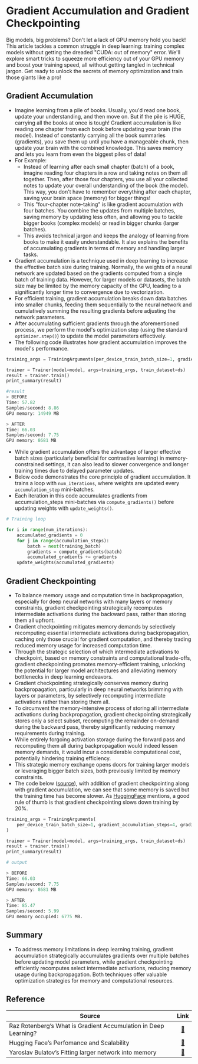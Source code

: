 # Gradient Accumulation and Gradient Checkpointing

Big models, big problems? Don't let a lack of GPU memory hold you back! This article tackles a common struggle in deep learning: training complex models without getting the dreaded "CUDA: out of memory" error. We'll explore smart tricks to squeeze more efficiency out of your GPU memory and boost your training speed, all without getting tangled in technical jargon. Get ready to unlock the secrets of memory optimization and train those giants like a pro!

## Gradient Accumulation
- Imagine learning from a pile of books. Usually, you'd read one book, update your understanding, and then move on. But if the pile is HUGE, carrying all the books at once is tough! Gradient accumulation is like reading one chapter from each book before updating your brain (the model). Instead of constantly carrying all the book summaries (gradients), you save them up until you have a manageable chunk, then update your brain with the combined knowledge. This saves memory and lets you learn from even the biggest piles of data!
- For Example:
    - Instead of learning after each small chapter (batch) of a book, imagine reading four chapters in a row and taking notes on them all together. Then, after those four chapters, you use all your collected notes to update your overall understanding of the book (the model). This way, you don't have to remember everything after each chapter, saving your brain space (memory) for bigger things!
    - This "four-chapter note-taking" is like gradient accumulation with four batches. You combine the updates from multiple batches, saving memory by updating less often, and allowing you to tackle bigger books (complex models) or read in bigger chunks (larger batches).
    - This avoids technical jargon and keeps the analogy of learning from books to make it easily understandable. It also explains the benefits of accumulating gradients in terms of memory and handling larger tasks.
- Gradient accumulation is a technique used in deep learning to increase the effective batch size during training. Normally, the weights of a neural network are updated based on the gradients computed from a single batch of training data. However, for larger models or datasets, the batch size may be limited by the memory capacity of the GPU, leading to a significantly longer time to convergence due to vectorization.
- For efficient training, gradient accumulation breaks down data batches into smaller chunks, feeding them sequentially to the neural network and cumulatively summing the resulting gradients before adjusting the network parameters.
- After accumulating sufficient gradients through the aforementioned process, we perform the model's optimization step (using the standard `optimizer.step()`) to update the model parameters effectively.
- The following code illustrates how gradient accumulation improves the model's performance.

```python
training_args = TrainingArguments(per_device_train_batch_size=1, gradient_accumulation_steps=4, **default_args)

trainer = Trainer(model=model, args=training_args, train_dataset=ds)
result = trainer.train()
print_summary(result)

#result 
> BEFORE
Time: 57.82
Samples/second: 8.86
GPU memory: 14949 MB

> AFTER
Time: 66.03
Samples/second: 7.75
GPU memory: 8681 MB
```
- While gradient accumulation offers the advantage of larger effective batch sizes (particularly beneficial for contrastive learning) in memory-constrained settings, it can also lead to slower convergence and longer training times due to delayed parameter updates.
- Below code demonstrates the core principle of gradient accumulation. It trains a loop with `num_iterations`, where weights are updated every `accumulation_step` mini-batches.
- Each iteration in this code accumulates gradients from accumulation_steps mini-batches via `compute_gradients()` before updating weights with `update_weights()`.
```python
# Training loop

for i in range(num_iterations):
    accumulated_gradients = 0
    for j in range(accumulation_steps):
        batch = next(training_batch)
        gradients = compute_gradients(batch)
        accumulated_gradients += gradients
    update_weights(accumulated_gradients)
```

## Gradient Checkpointing
- To balance memory usage and computation time in backpropagation, especially for deep neural networks with many layers or memory constraints, gradient checkpointing strategically recomputes intermediate activations during the backward pass, rather than storing them all upfront.
- Gradient checkpointing mitigates memory demands by selectively recomputing essential intermediate activations during backpropagation, caching only those crucial for gradient computation, and thereby trading reduced memory usage for increased computation time.
- Through the strategic selection of which intermediate activations to checkpoint, based on memory constraints and computational trade-offs, gradient checkpointing promotes memory-efficient training, unlocking the potential for larger model architectures and alleviating memory bottlenecks in deep learning endeavors.
- Gradient checkpointing strategically conserves memory during backpropagation, particularly in deep neural networks brimming with layers or parameters, by selectively recomputing intermediate activations rather than storing them all.
- To circumvent the memory-intensive process of storing all intermediate activations during backpropagation, gradient checkpointing strategically stores only a select subset, recomputing the remainder on-demand during the backward pass, thereby significantly reducing memory requirements during training.
- While entirely forgoing activation storage during the forward pass and recomputing them all during backpropagation would indeed lessen memory demands, it would incur a considerable computational cost, potentially hindering training efficiency.
- This strategic memory exchange opens doors for training larger models or leveraging bigger batch sizes, both previously limited by memory constraints.
- The code below ([source](https://huggingface.co/docs/transformers/v4.18.0/en/performance)), with addition of gradient checkpointing along with gradient accumulation, we can see that some memory is saved but the training time has become slower. As [HuggingFace](https://huggingface.co/docs/transformers/v4.18.0/en/performance) mentions, a good rule of thumb is that gradient checkpointing slows down training by 20%.
```python 
training_args = TrainingArguments(
    per_device_train_batch_size=1, gradient_accumulation_steps=4, gradient_checkpointing=True, **default_args
)

trainer = Trainer(model=model, args=training_args, train_dataset=ds)
result = trainer.train()
print_summary(result)

# output

> BEFORE
Time: 66.03
Samples/second: 7.75
GPU memory: 8681 MB

> AFTER
Time: 85.47
Samples/second: 5.99
GPU memory occupied: 6775 MB.
```

## Summary
-  To address memory limitations in deep learning training, gradient accumulation strategically accumulates gradients over multiple batches before updating model parameters, while gradient checkpointing efficiently recomputes select intermediate activations, reducing memory usage during backpropagation. Both techniques offer valuable optimization strategies for memory and computational resources.

## Reference

| Source | Link |
| ------- | :-----: |
| Raz Rotenberg’s What is Gradient Accumulation in Deep Learning? | [🔗](https://towardsdatascience.com/what-is-gradient-accumulation-in-deep-learning-ec034122cfa) |
| Hugging Face’s Perfomance and Scalability | [🔗](https://huggingface.co/docs/transformers/v4.18.0/en/performance) |
| Yaroslav Bulatov’s Fitting larger network into memory | [🔗](https://medium.com/tensorflow/fitting-larger-networks-into-memory-583e3c758ff9) |
